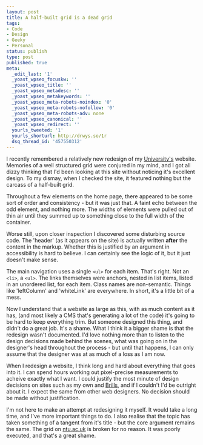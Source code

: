 ```yaml
---
layout: post
title: A half-built grid is a dead grid
tags:
- Code
- Design
- Geeky
- Personal
status: publish
type: post
published: true
meta:
  _edit_last: '1'
  _yoast_wpseo_focuskw: ''
  _yoast_wpseo_title: ''
  _yoast_wpseo_metadesc: ''
  _yoast_wpseo_metakeywords: ''
  _yoast_wpseo_meta-robots-noindex: '0'
  _yoast_wpseo_meta-robots-nofollow: '0'
  _yoast_wpseo_meta-robots-adv: none
  _yoast_wpseo_canonical: ''
  _yoast_wpseo_redirect: ''
  yourls_tweeted: '1'
  yourls_shorturl: http://drwys.so/1r
  dsq_thread_id: '457550312'
---
```

I recently remembered a relatively new redesign of my <a href="http://ntu.ac.uk">University's</a> website. Memories of a well structured grid were conjured in my mind, and I got all dizzy thinking that I'd been looking at this site without noticing it's excellent design. To my dismay, when I checked the site, it featured nothing but the carcass of a half-built grid.

Throughout a few elements on the home page, there appeared to be some sort of order and consistency - but it was just that. A faint echo between the odd element, and nothing more. The widths of elements were pulled out of thin air until they summed up to something close to the full width of the container.

Worse still, upon closer inspection I discovered some disturbing source code. The 'header' (as it appears on the site) is actually written <strong>after</strong> the content in the markup. Whether this is justified by an argument in accessibility is hard to believe. I can certainly see the logic of it, but it just doesn't make sense.

The main navigation uses a single <code>&lt;ul></code> for each item. That's right. Not an <code>&lt;li></code>, a <code>&lt;ul></code>. The links themselves were anchors, nested in list items, listed in an unordered list, for each item. Class names are non-semantic. Things like 'leftColumn' and 'whiteLink' are everywhere. In short, it's a little bit of a mess.

Now I understand that a website as large as this, with as much content as it has, (and most likely a CMS that's generating a lot of the code) it's going to be hard to keep everything trim. But someone designed this thing, and didn't do a great job. It's a shame. What I think it a bigger shame is that the redesign wasn't documented. I'd love nothing more than to listen to the design decisions made behind the scenes, what was going on in the designer's head throughout the process - but until that happens, I can only assume that the designer was at as much of a loss as I am now.

When I redesign a website, I think long and hard about everything that goes into it. I can spend hours working out pixel-precise measurements to acheive exactly what I want. I could justify the most minute of design decisions on sites such as my own and <a href="http://brills.me">Brills</a>, and if I couldn't I'd be outright about it. I expect the same from other web designers. No decision should be made without justification.

I'm not here to make an attempt at redesigning it myself. It would take a long time, and I've more important things to do. I also realise that the topic has taken something of a tangent from it's title - but the core argument remains the same. The grid on <a href="http://ntu.ac.uk">ntu.ac.uk</a> is broken for no reason. It was poorly executed, and that's a great shame.
